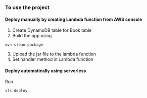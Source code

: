 ### To use the project

#### Deploy manually by creating Lambda function from AWS console
1. Create DynamoDB table for Book table
2. Build the app using 
```
mvn clean package
```
3. Upload the jar file to the lambda function
4. Set handler method in Lambda function

#### Deploy automatically using serverless
Run 

```
sls deploy
```